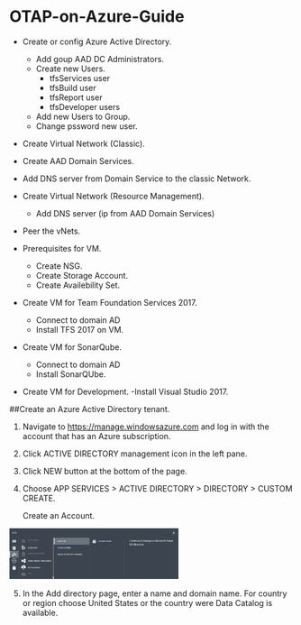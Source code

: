 # OTAP-on-Azure-Guide

- Create or config Azure Active Directory.
    - Add goup AAD DC Administrators.
    - Create new Users.
        - tfsServices user
        - tfsBuild user
        - tfsReport user
        - tfsDeveloper users
    - Add new Users to Group. 
    - Change pssword new user.       
- Create Virtual Network (Classic).
- Create AAD Domain Services.
- Add DNS server from Domain Service to the classic Network.
- Create Virtual Network (Resource Management).
    - Add DNS server (ip from AAD Domain Services)
- Peer the vNets.

- Prerequisites for VM.
    - Create NSG.
    - Create Storage Account.
    - Create Availebility Set.
- Create VM for Team Foundation Services 2017.
    - Connect to domain AD
    - Install TFS 2017 on VM.
- Create VM for SonarQube.
    - Connect to domain AD
    - Install SonarQUbe.
- Create VM for Development.
        -Install Visual Studio 2017.


##Create an Azure Active Directory tenant.

1. Navigate to https://manage.windowsazure.com and log in with the account that has an Azure subscription.
2. Click ACTIVE DIRECTORY management icon in the left pane.
3. Click NEW button at the bottom of the page.
4. Choose APP SERVICES > ACTIVE DIRECTORY > DIRECTORY > CUSTOM CREATE.

      Create an Account.
<img src="/Images/01-CreateAD/02-CreateAD.PNG" width="300"/> 

5. In the Add directory page, enter a name and domain name. For country or region choose United States or the country were Data Catalog is available.
